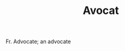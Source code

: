 ---
title: Avocat
permalink: "/definitions/avocat.html"
body: Fr. Advocate; an advocate
published_at: '2018-07-07'
layout: post
---